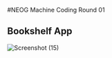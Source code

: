 #NEOG Machine Coding Round 01
## Bookshelf App
![Screenshot (15)](https://github.com/jugeshraghav/machine-coding-01/assets/74092377/82585228-f4b4-4823-a783-cd29e0c72cb0)
